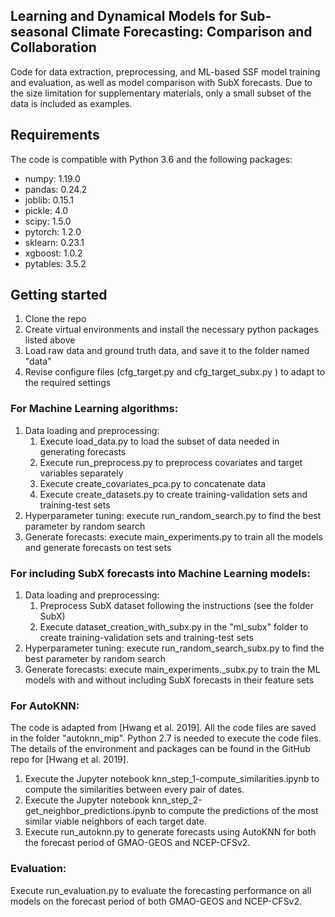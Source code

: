 ## Learning and Dynamical Models for Sub-seasonal Climate Forecasting: Comparison and Collaboration

Code for data extraction, preprocessing, and ML-based SSF model training and evaluation, as well as model comparison with SubX forecasts.  Due to the size limitation for supplementary materials, only a small subset of the data is included as examples.

## Requirements
The code is compatible with Python 3.6 and the following packages:

- numpy: 1.19.0
- pandas: 0.24.2
- joblib: 0.15.1
- pickle: 4.0
- scipy: 1.5.0
- pytorch: 1.2.0
- sklearn: 0.23.1
- xgboost: 1.0.2
- pytables: 3.5.2

## Getting started
1. Clone the repo
2. Create virtual environments and install the necessary python packages listed above
3. Load raw data and ground truth data, and save it to the folder named "data" 
4. Revise configure files (cfg\_target.py and cfg\_target\_subx.py ) to adapt to the required settings

### For Machine Learning algorithms: 
1. Data loading and preprocessing:
   1. Execute load_data.py to load the subset of data needed in generating forecasts
   2. Execute run_preprocess.py to preprocess covariates and target variables separately
   3. Execute create\_covariates\_pca.py to concatenate data
   4. Execute create\_datasets.py to create training-validation sets and training-test sets
2. Hyperparameter tuning: execute run\_random\_search.py to find the best parameter by random search
3. Generate forecasts: execute main_experiments.py to train all the models and generate forecasts on test sets

### For including SubX forecasts into Machine Learning models: 
1. Data loading and preprocessing:
   1. Preprocess SubX dataset following the instructions (see the folder SubX)
   2. Execute dataset\_creation\_with\_subx.py in the "ml\_subx" folder to create training-validation sets and training-test sets
2. Hyperparameter tuning: execute run\_random\_search\_subx.py to find the best parameter by random search
3. Generate forecasts: execute main_experiments._subx.py to train the ML models with and without including SubX forecasts in their feature sets


### For AutoKNN:
The code is adapted from [Hwang et al. 2019]. All the code files are saved in the folder "autoknn_mip". Python 2.7 is needed to execute the code files. The details of the environment and packages can be found in the GitHub repo for [Hwang et al. 2019].
 
1. Execute the Jupyter notebook knn\_step\_1-compute\_similarities.ipynb to compute the similarities between every pair of dates.
2. Execute the Jupyter notebook knn\_step\_2-get\_neighbor\_predictions.ipynb to compute the predictions of the most similar viable neighbors of each target date.
3. Execute run\_autoknn.py to generate forecasts using AutoKNN for both the forecast period of GMAO-GEOS and NCEP-CFSv2. 

### Evaluation:

Execute run_evaluation.py to evaluate the forecasting performance on all models on the forecast period of both GMAO-GEOS and NCEP-CFSv2.
